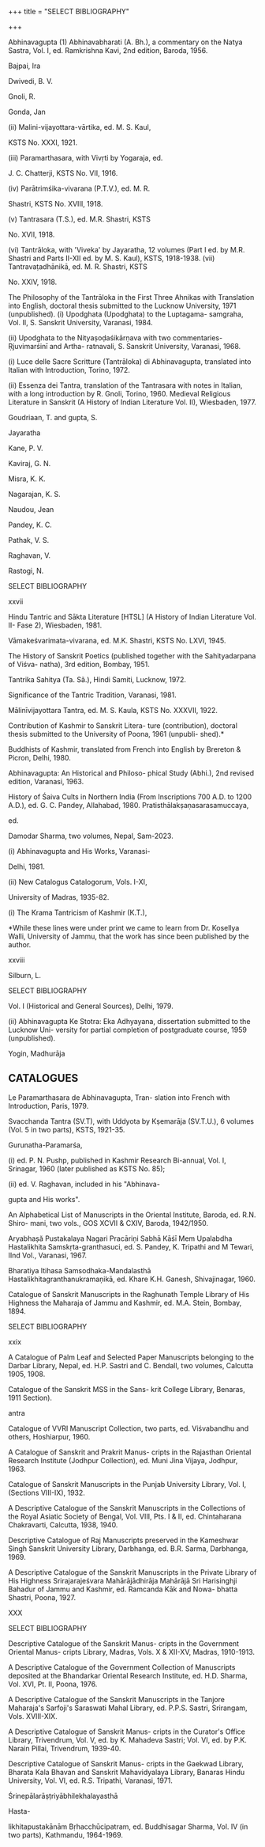 +++
title = "SELECT BIBLIOGRAPHY"

+++

Abhinavagupta (1) Abhinavabharati (A. Bh.), a commentary on the Natya Sastra, Vol. I, ed. Ramkrishna Kavi, 2nd edition, Baroda, 1956. 

Bajpai, Ira 

Dwivedi, B. V. 

Gnoli, R. 

Gonda, Jan 

(ii) Malini-vijayottara-vārtika, ed. M. S. Kaul, 

KSTS No. XXXI, 1921. 

(iii) Paramarthasara, with Vivṛti by Yogaraja, ed. 

J. C. Chatterji, KSTS No. VII, 1916. 

(iv) Parātrimśika-vivarana (P.T.V.), ed. M. R. 

Shastri, KSTS No. XVIII, 1918. 

(v) Tantrasara (T.S.), ed. M.R. Shastri, KSTS 

No. XVII, 1918. 

(vi) Tantrāloka, with 'Viveka' by Jayaratha, 12 volumes (Part I ed. by M.R. Shastri and Parts II-XII ed. by M. S. Kaul), KSTS, 1918-1938. (vii) Tantravaṭadhānikā, ed. M. R. Shastri, KSTS 

No. XXIV, 1918. 

The Philosophy of the Tantrāloka in the First Three Ahnikas with Translation into English, doctoral thesis submitted to the Lucknow University, 1971 (unpublished). (i) Upodghata (Upodghata) to the Luptagama- samgraha, Vol. II, S. Sanskrit University, Varanasi, 1984. 

(ii) Upodghata to the Nityaṣoḍaśikārṇava with two commentaries-Ṛjuvimarśinī and Artha- ratnavali, S. Sanskrit University, Varanasi, 1968. 

(i) Luce delle Sacre Scritture (Tantrāloka) di Abhinavagupta, translated into Italian with Introduction, Torino, 1972. 

(ii) Essenza dei Tantra, translation of the Tantrasara with notes in Italian, with a long introduction by R. Gnoli, Torino, 1960. Medieval Religious Literature in Sanskrit (A History of Indian Literature Vol. II), Wiesbaden, 1977. 

Goudriaan, T. and gupta, S. 

Jayaratha 

Kane, P. V. 

Kaviraj, G. N. 

Misra, K. K. 

Nagarajan, K. S. 

Naudou, Jean 

Pandey, K. C. 

Pathak, V. S. 

Raghavan, V. 

Rastogi, N. 

SELECT BIBLIOGRAPHY 

xxvii 

Hindu Tantric and Sākta Literature [HTSL] (A History of Indian Literature Vol. II- Fase 2), Wiesbaden, 1981. 

Vāmakeśvarimata-vivarana, ed. M.K. Shastri, KSTS No. LXVI, 1945. 

The History of Sanskrit Poetics (published together with the Sahityadarpana of Viśva- natha), 3rd edition, Bombay, 1951. 

Tantrika Sahitya (Ta. Sã.), Hindi Samiti, Lucknow, 1972. 

Significance of the Tantric Tradition, Varanasi, 1981. 

Mālinīvijayottara Tantra, ed. M. S. Kaula, KSTS No. XXXVII, 1922. 

Contribution of Kashmir to Sanskrit Litera- ture (contribution), doctoral thesis submitted to the University of Poona, 1961 (unpubli- shed).* 

Buddhists of Kashmir, translated from French into English by Brereton & Picron, Delhi, 1980. 

Abhinavagupta: An Historical and Philoso- phical Study (Abhi.), 2nd revised edition, Varanasi, 1963. 

History of Śaiva Cults in Northern India (From Inscriptions 700 A.D. to 1200 A.D.), ed. G. C. Pandey, Allahabad, 1980. Pratisthālakṣaṇasarasamuccaya, 

ed. 

Damodar Sharma, two volumes, Nepal, Sam-2023. 

(i) Abhinavagupta and His Works, Varanasi- 

Delhi, 1981. 

(ii) New Catalogus Catalogorum, Vols. I-XI, 

University of Madras, 1935-82. 

(i) The Krama Tantricism of Kashmir (K.T.), 

*While these lines were under print we came to learn from Dr. Kosellya Walli, University of Jammu, that the work has since been published by the author. 

xxviii 

Silburn, L. 

SELECT BIBLIOGRAPHY 

Vol. I (Historical and General Sources), Delhi, 1979. 

(ii) Abhinavagupta Ke Stotra: Eka Adhyayana, dissertation submitted to the Lucknow Uni- versity for partial completion of postgraduate course, 1959 (unpublished). 

Yogin, Madhurāja 

## CATALOGUES 

Le Paramarthasara de Abhinavagupta, Tran- slation into French with Introduction, Paris, 1979. 

Svacchanda Tantra (SV.T), with Uddyota by Kṣemarāja (SV.T.U.), 6 volumes (Vol. 5 in two parts), KSTS, 1921-35. 

Gurunatha-Paramarśa, 

(i) ed. P. N. Pushp, published in Kashmir Research Bi-annual, Vol. I, Srinagar, 1960 (later published as KSTS No. 85); 

(ii) ed. V. Raghavan, included in his "Abhinava- 

gupta and His works". 

An Alphabetical List of Manuscripts in the Oriental Institute, Baroda, ed. R.N. Shiro- mani, two vols., GOS XCVII & CXIV, Baroda, 1942/1950. 

Aryabhașă Pustakalaya Nagari Pracāriņi Sabhā Kāśī Mem Upalabdha Hastalikhita Samskṛta-granthasuci, ed. S. Pandey, K. Tripathi and M Tewari, IInd Vol., Varanasi, 1967. 

Bharatiya Itihasa Samsodhaka-Mandalasthā Hastalikhitagranthanukramaņikā, ed. Khare K.H. Ganesh, Shivajinagar, 1960. 

Catalogue of Sanskrit Manuscripts in the Raghunath Temple Library of His Highness the Maharaja of Jammu and Kashmir, ed. M.A. Stein, Bombay, 1894. 

SELECT BIBLIOGRAPHY 

xxix 

A Catalogue of Palm Leaf and Selected Paper Manuscripts belonging to the Darbar Library, Nepal, ed. H.P. Sastri and C. Bendall, two volumes, Calcutta 1905, 1908. 

Catalogue of the Sanskrit MSS in the Sans- krit College Library, Benaras, 1911 Section). 

antra 

Catalogue of VVRI Manuscript Collection, two parts, ed. Viśvabandhu and others, Hoshiarpur, 1960. 

A Catalogue of Sanskrit and Prakrit Manus- cripts in the Rajasthan Oriental Research Institute (Jodhpur Collection), ed. Muni Jina Vijaya, Jodhpur, 1963. 

Catalogue of Sanskrit Manuscripts in the Punjab University Library, Vol. I, (Sections VIII-IX), 1932. 

A Descriptive Catalogue of the Sanskrit Manuscripts in the Collections of the Royal Asiatic Society of Bengal, Vol. VIII, Pts. I & II, ed. Chintaharana Chakravarti, Calcutta, 1938, 1940. 

Descriptive Catalogue of Raj Manuscripts preserved in the Kameshwar Singh Sanskrit University Library, Darbhanga, ed. B.R. Sarma, Darbhanga, 1969. 

A Descriptive Catalogue of the Sanskrit Manuscripts in the Private Library of His Highness Srirajarajeśvara Mahārājādhirāja Mahārājā Sri Harisinghji Bahadur of Jammu and Kashmir, ed. Ramcanda Kāk and Nowa- bhatta Shastri, Poona, 1927. 

XXX 

SELECT BIBLIOGRAPHY 

Descriptive Catalogue of the Sanskrit Manus- cripts in the Government Oriental Manus- cripts Library, Madras, Vols. X & XII-XV, Madras, 1910-1913. 

A Descriptive Catalogue of the Government Collection of Manuscripts deposited at the Bhandarkar Oriental Research Institute, ed. H.D. Sharma, Vol. XVI, Pt. II, Poona, 1976. 

A Descriptive Catalogue of the Sanskrit Manuscripts in the Tanjore Maharaja's Sarfoji's Saraswati Mahal Library, ed. P.P.S. Sastri, Srirangam, Vols. XVIII-XIX. 

A Descriptive Catalogue of Sanskrit Manus- cripts in the Curator's Office Library, Trivendrum, Vol. V, ed. by K. Mahadeva Sastri; Vol. VI, ed. by P.K. Narain Pillai, Trivendrum, 1939-40. 

Descriptive Catalogue of Sanskrit Manus- cripts in the Gaekwad Library, Bharata Kala Bhavan and Sanskrit Mahavidyalaya Library, Banaras Hindu University, Vol. VI, ed. R.S. Tripathi, Varanasi, 1971. 

Śrinepālarāṣṭriyābhilekhalayasthā 

Hasta- 

likhitapustakānām Bṛhacchūcipatram, ed. Buddhisagar Sharma, Vol. IV (in two parts), Kathmandu, 1964-1969. 